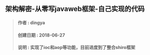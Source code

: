 ## 架构解密-从零写javaweb框架-自己实现的代码
> #### 作者 : dingya
> #### 创建日期 : 2018-06-27
> #### 说明 : 实现了ioc和aop等功能，目前进度到了整合shiro框架


